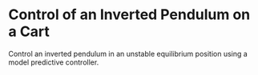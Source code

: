 # **Control of an Inverted Pendulum on a Cart**

Control an inverted pendulum in an unstable equilibrium position using a model predictive controller.
